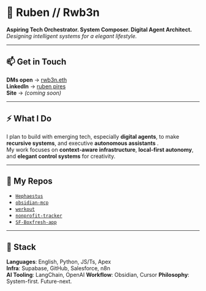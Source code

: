 # 🧬 Ruben // Rwb3n  

**Aspiring Tech Orchestrator. System Composer. Digital Agent Architect.**  
_Designing intelligent systems for a elegant lifestyle._

---
## 📫 Get in Touch  

**DMs open** → [rwb3n.eth](https://warpcast.com/rwb3n.eth)  
**LinkedIn** → [ruben pires](https://www.linkedin.com/in/ruben-pires-5a967a273/)  
**Site** → _(coming soon)_

---
## ⚡️ What I Do  

I plan to build with emerging tech, especially **digital agents**, to make **recursive systems**, and executive **autonomous assistants** .  
My work focuses on **context-aware infrastructure**, **local-first autonomy**, and **elegant control systems** for creativity.


---
## 🔗 My Repos  

- [`Hephaestus`](https://github.com/Rwb3n/Hephaestus)  
- [`obsidian-mcp`](https://github.com/Rwb3n/obsidian-mcp)  
- [`werkout`](https://github.com/Rwb3n/werkout)  
- [`nonprofit-tracker`](https://github.com/Rwb3n/nonprofit-tracker)  
- [`SF-Boxfresh-app`](https://github.com/Rwb3n/SF-Boxfresh-app)

---
## 🧰 Stack

**Languages**: English, Python, JS/Ts, Apex  
**Infra**: Supabase, GitHub, Salesforce, n8n  
**AI Tooling**: LangChain, OpenAI
**Workflow**: Obsidian, Cursor
**Philosophy**: System-first. Future-next.

